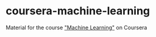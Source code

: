 # coursera-machine-learning
Material for the course ["Machine Learning"](https://www.coursera.org/learn/machine-learning) on Coursera
